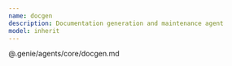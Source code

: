 ```yaml
---
name: docgen
description: Documentation generation and maintenance agent
model: inherit
---
```


@.genie/agents/core/docgen.md